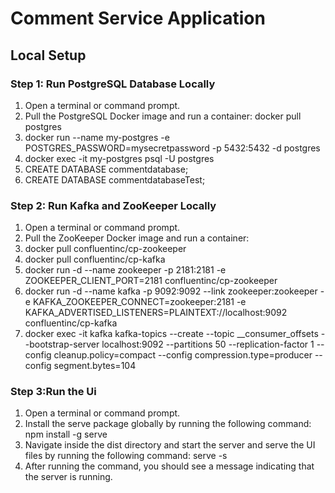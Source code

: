 # Comment Service Application

## Local Setup

### Step 1: Run PostgreSQL Database Locally

1. Open a terminal or command prompt.
2. Pull the PostgreSQL Docker image and run a container: docker pull postgres
3. docker run --name my-postgres -e POSTGRES_PASSWORD=mysecretpassword -p 5432:5432 -d postgres
4. docker exec -it my-postgres psql -U postgres
5. CREATE DATABASE commentdatabase;
6. CREATE DATABASE commentdatabaseTest;


### Step 2: Run Kafka and ZooKeeper Locally

1. Open a terminal or command prompt.
2. Pull the ZooKeeper Docker image and run a container:
3. docker pull confluentinc/cp-zookeeper
4. docker pull confluentinc/cp-kafka
5. docker run -d --name zookeeper -p 2181:2181 -e ZOOKEEPER_CLIENT_PORT=2181 confluentinc/cp-zookeeper
6. docker run -d --name kafka -p 9092:9092 --link zookeeper:zookeeper -e KAFKA_ZOOKEEPER_CONNECT=zookeeper:2181 -e KAFKA_ADVERTISED_LISTENERS=PLAINTEXT://localhost:9092 confluentinc/cp-kafka
7. docker exec -it kafka kafka-topics --create --topic __consumer_offsets --bootstrap-server localhost:9092 --partitions 50 --replication-factor 1 --config cleanup.policy=compact --config compression.type=producer --config segment.bytes=104


### Step 3:Run the Ui
1. Open a terminal or command prompt.
2. Install the serve package globally by running the following command: npm install -g serve
3. Navigate inside the dist directory and start the server and serve the UI files by running the following command: serve -s
4. After running the command, you should see a message indicating that the server is running.
